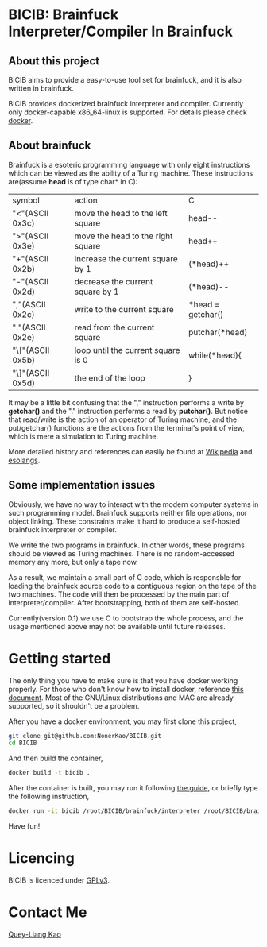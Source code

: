 BICIB: Brainfuck Interpreter/Compiler In Brainfuck
=================================================

## About this project

BICIB aims to provide a easy-to-use tool set for brainfuck,
and it is also written in brainfuck.

BICIB provides dockerized brainfuck interpreter and compiler.
Currently only docker-capable x86_64-linux is supported.  For details
please check [docker](https://github.com/docker/docker).

## About brainfuck

Brainfuck is a esoteric programming language with only eight
instructions which can be viewed as the ability of a Turing machine. 
These instructions are(assume **head** is of type char\* in C):

<table>
<tr>
<td> symbol</td>
<td> action</td>
<td> C</td>
</tr>
<tr>
<td> "&lt;"(ASCII 0x3c)</td>
<td> move the head to the left square</td>
<td> head--</td>
</tr>
<tr>
<td> ">"(ASCII 0x3e)</td>
<td> move the head to the right square</td>
<td> head++</td>
</tr>
<tr>
<td> "+"(ASCII 0x2b)</td>
<td> increase the current square by 1</td>
<td> (*head)++</td>
</tr>
<tr>
<td> "-"(ASCII 0x2d)</td>
<td> decrease the current square by 1</td>
<td> (*head)--</td>
</tr>
<tr>
<td> ","(ASCII 0x2c)</td>
<td> write to the current square</td>
<td> *head = getchar() </td>
</tr>
<tr>
<td> "."(ASCII 0x2e)</td>
<td> read from the current square</td>
<td> putchar(*head)</td>
</tr>
<tr>
<td> "\["(ASCII 0x5b)</td>
<td> loop until the current square is 0</td>
<td> while(*head){</td>
</tr>
<tr>
<td> "\]"(ASCII 0x5d)</td>
<td> the end of the loop</td>
<td> }</td>
</tr>
</table>

It may be a little bit confusing that the "," instruction
performs a write by **getchar()** and the "." instruction 
performs a read by **putchar()**.  But notice that read/write
is the action of an operator of Turing machine, and the 
put/getchar() functions are the actions from the terminal's
point of view, which is mere a simulation to Turing machine.

More detailed history and references can easily be found at 
[Wikipedia](http://en.wikipedia.org/wiki/Brainfuck) and
[esolangs](http://esolangs.org/wiki/Brainfuck).

## Some implementation issues

Obviously, we have no way to interact with the modern computer systems
in such programming model.  Brainfuck supports neither file operations,
nor object linking.  These constraints make it hard to produce a 
self-hosted brainfuck interpreter or compiler.

We write the two programs in brainfuck.  In other words, these programs
should be viewed as Turing machines.  There is no random-accessed memory
any more, but only a tape now.

As a result, we maintain a small part of C code, which is responsble for
loading the brainfuck source code to a contiguous region on the tape of 
the two machines.  The code will then be processed by the main part of 
interpreter/compiler.  After bootstrapping, both of them are self-hosted.

Currently(version 0.1) we use C to bootstrap the whole process, and
the usage mentioned above may not be available until future releases.

Getting started
===============

The only thing you have to make sure is that you have docker working 
properly.  For those who don't know how to install docker, reference
[this document](http://docs.docker.com/installation/).  Most of the 
GNU/Linux distributions and MAC are already supported, so it shouldn't
be a problem.

After you have a docker environment, you may first clone this project,
```bash
git clone git@github.com:NonerKao/BICIB.git
cd BICIB
```

And then build the container,
```bash
docker build -t bicib .
```

After the container is built, you may run it following [the guide](http://docs.docker.com/userguide/),
or briefly type the following instruction,
```bash
docker run -it bicib /root/BICIB/brainfuck/interpreter /root/BICIB/brainfuck/examples/hw.b
```

Have fun!

Licencing
=========

BICIB is licenced under [GPLv3](http://www.gnu.org/licenses/gpl-3.0.html).

Contact Me
==========

[Quey-Liang Kao](http://noner.scopelab.cs.nthu.edu.tw)
